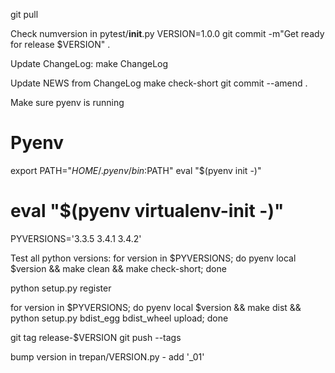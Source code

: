 git pull

Check numversion in pytest/__init__.py
VERSION=1.0.0
git commit -m"Get ready for release $VERSION" .

Update ChangeLog:
  make ChangeLog

Update NEWS from ChangeLog
make check-short
git commit --amend .

Make sure pyenv is running
# Pyenv
export PATH="$HOME/.pyenv/bin:$PATH"
eval "$(pyenv init -)"
# eval "$(pyenv virtualenv-init -)"


PYVERSIONS='3.3.5 3.4.1 3.4.2'

Test all python versions:
   for version in $PYVERSIONS; do pyenv local $version && make clean && make check-short; done

python setup.py register

for version in $PYVERSIONS; do pyenv local $version && make dist && python setup.py bdist_egg bdist_wheel upload; done

git tag release-$VERSION
git push --tags

bump version in trepan/VERSION.py - add '_01'
